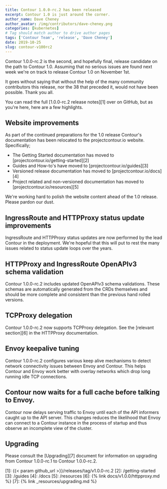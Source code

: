 ```yaml
---
title: Contour 1.0.0-rc.2 has been released
excerpt: Contour 1.0 is just around the corner.
author_name: Dave Cheney
author_avatar: /img/contributors/dave-cheney.png
categories: [kubernetes]
# Tag should match author to drive author pages
tags: ['Contour Team', 'release', 'Dave Cheney']
date: 2019-10-25
slug: contour-v100rc2
---
```


Contour 1.0.0-rc.2 is the second, and hopefully final, release candidate on the path to Contour 1.0.
Assuming that no serious issues are found next week we're on track to release Contour 1.0 on November 1st.

It goes without saying that without the help of the many community contributors this release, nor the 38 that preceded it, would not have been possible.
Thank you all.

You can read the full [1.0.0-rc.2 release notes][1] over on GitHub, but as you're here, here are a few highlights.

## Website improvements

As part of the continued preparations for the 1.0 release Contour's documentation has been relocated to the projectcontour.io website. Specifically;

* The Getting Started documentation has moved to [projectcontour.io/getting-started][2]
* Guides and How-to's have moved to [projectcontour.io/guides][3]
* Versioned release documentation has moved to [projectcontour.io/docs][4]
* Project related and non-versioned documentation has moved to [projectcontour.io/resources][5]

We're working hard to polish the website content ahead of the 1.0 release. Please pardon our dust.

## IngressRoute and HTTPProxy status update improvements

IngressRoute and HTTPProxy status updates are now performed by the lead Contour in the deployment.
We're hopeful that this will put to rest the many issues related to status update loops over the years.

## HTTPProxy and IngressRoute OpenAPIv3 schema validation

Contour 1.0.0-rc.2 includes updated OpenAPIv3 schema validations.
These schemas are automatically generated from the CRDs themselves and should be more complete and consistent than the previous hand rolled versions.

## TCPProxy delegation

Contour 1.0.0-rc.2 now supports TCPProxy delegation. See the [relevant section][6] in the HTTPProxy documentation.

## Envoy keepalive tuning

Contour 1.0.0-rc.2 configures various keep alive mechanisms to detect network connectivity issues between Envoy and Contour. 
This helps Contour and Envoy work better with overlay networks which drop long running idle TCP connections. 

## Contour now waits for a full cache before talking to Envoy.

Contour now delays serving traffic to Envoy until each of the API informers caught up to the API server.
This changes reduces the likelihood that Envoy can connect to a Contour instance in the process of startup and thus observe an incomplete view of the cluster.

## Upgrading

Please consult the [Upgrading][7] document for information on upgrading from Contour 1.0.0-rc.1 to Contour 1.0.0-rc.2.

[1]: {{< param github_url >}}/releases/tag/v1.0.0-rc.2
[2]: /getting-started
[3]: /guides
[4]: /docs
[5]: /resources
[6]: {% link docs/v1.0.0/httpproxy.md %}
[7]: {% link _resources/upgrading.md %}

